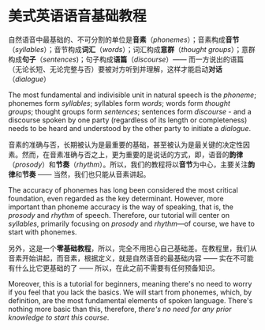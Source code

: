 # 美式英语语音基础教程

自然语音中最基础的、不可分割的单位是**音素**（*phonemes*）；音素构成**音节**（*syllables*）；音节构成**词汇**（*words*）；词汇构成**意群**（*thought groups*）；意群构成**句子**（*sentences*)；句子构成**语篇**（*discourse*）—— 而一方说出的语篇（无论长短、无论完整与否）要被对方听到并理解，这样才能启动**对话**（*dialogue*）

The most fundamental and indivisible unit in natural speech is the *phoneme*; phonemes form *syllables*; syllables form *words*; words form *thought groups*; thought groups form *sentences*; sentences form *discourse* - and a discourse spoken by one party (regardless of its length or completeness) needs to be heard and understood by the other party to initiate a *dialogue*.

音素的准确与否，长期被认为是最重要的基础，甚至被认为是最关键的决定性因素。然而，在音素准确与否之上，更为重要的是说话的方式，即，语音的**韵律**（*prosody*）和**节奏**（*rhythm*）。所以，我们的教程将以**音节**为中心，主要关注**韵律**和**节奏** —— 当然，我们也只能从音素讲起。

The accuracy of phonemes has long been considered the most critical foundation, even regarded as the key determinant. However, more important than phoneme accuracy is the way of speaking, that is, the *prosody* and *rhythm* of speech. Therefore, our tutorial will center on *syllables*, primarily focusing on *prosody* and *rhythm*—of course, we have to start with phonemes.

另外，这是一个**零基础教程**，所以，完全不用担心自己基础差。在教程里，我们从音素开始讲起，而音素，根据定义，就是自然语音的最基础内容 —— 实在不可能有什么比它更基础的了 —— 所以，在此之前不需要有任何预备知识。

Moreover, this is a tutorial for beginners, meaning there's no need to worry if you feel that you lack the basics. We will start from phonemes, which, by definition, are the most fundamental elements of spoken language. There's nothing more basic than this, therefore, *there's no need for any prior knowledge to start this course*.
